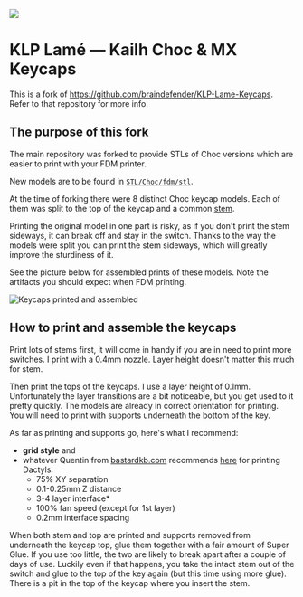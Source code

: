 ![](./Assets/KLP_Lame_Preview_All.jpg)

# KLP Lamé — Kailh Choc & MX Keycaps

This is a fork of https://github.com/braindefender/KLP-Lame-Keycaps. 
Refer to that repository for more info.


## The purpose of this fork

The main repository was forked to provide STLs of Choc versions which are easier to print with your FDM printer.

New models are to be found in [`STL/Choc/fdm/stl`](https://github.com/klausweiss/KLP-Lame-Keycaps/tree/master/STL/Choc/fdm/stl).

At the time of forking there were 8 distinct Choc keycap models.
Each of them was split to the top of the keycap and a common [stem](https://github.com/klausweiss/KLP-Lame-Keycaps/blob/master/STL/Choc/fdm/stl/legs.stl).

Printing the original model in one part is risky, as if you don't print the stem sideways, it can break off and stay in the switch.
Thanks to the way the models were split you can print the stem sideways, which will greatly improve the sturdiness of it.

See the picture below for assembled prints of these models. Note the artifacts you should expect when FDM printing.

![Keycaps printed and assembled](./Assets/fdm.JPG)


## How to print and assemble the keycaps

Print lots of stems first, it will come in handy if you are in need to print more switches.
I print with a 0.4mm nozzle. Layer height doesn't matter this much for stem.

Then print the tops of the keycaps.
I use a layer height of 0.1mm.
Unfortunately the layer transitions are a bit noticeable, but you get used to it pretty quickly.
The models are already in correct orientation for printing.
You will need to print with supports underneath the bottom of the key.

As far as printing and supports go, here's what I recommend:
- **grid style** and
- whatever Quentin from [bastardkb.com](https://bastardkb.com/) recommends [here](https://docs.bastardkb.com/help/dactyl_print.html#supports) for printing Dactyls:
    - 75% XY separation
    - 0.1-0.25mm Z distance
    - 3-4 layer interface*
    - 100% fan speed (except for 1st layer)
    - 0.2mm interface spacing

When both stem and top are printed and supports removed from underneath the keycap top, glue them together with a fair amount of Super Glue.
If you use too little, the two are likely to break apart after a couple of days of use.
Luckily even if that happens, you take the intact stem out of the switch and glue to the top of the key again (but this time using more glue).
There is a pit in the top of the keycap where you insert the stem.


